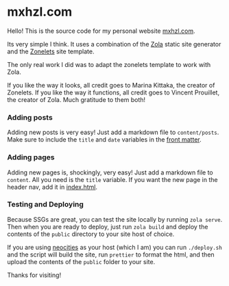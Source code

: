 # mxhzl.com

Hello! This is the source code for my personal website [mxhzl.com](https://mxhzl.com).

Its very simple I think. It uses a combination of the [Zola](https://www.getzola.org/) static site generator and the [Zonelets](https://zonelets.net/) site template.

The only real work I did was to adapt the zonelets template to work with Zola.

If you like the way it looks, all credit goes to Marina Kittaka, the creator of Zonelets. If you like the way it functions, all credit goes to Vincent Prouillet, the creator of Zola. Much gratitude to them both!

### Adding posts

Adding new posts is very easy! Just add a markdown file to `content/posts`. Make sure to include the `title` and `date` variables in the [front matter](https://www.getzola.org/documentation/content/page/#front-matter).

### Adding pages

Adding new pages is, shockingly, very easy! Just add a markdown file to `content`. All you need is the `title` variable. If you want the new page in the header nav, add it in [index.html](https://git.mxhzl.com/mxhzl/mxhzl.com/src/branch/main/templates/index.html).

### Testing and Deploying

Because SSGs are great, you can test the site locally by running `zola serve`. Then when you are ready to deploy, just run `zola build` and deploy the contents of the `public` directory to your site host of choice.

If you are using [neocities](https://neocities.org) as your host (which I am) you can run `./deploy.sh` and the script will build the site, run `prettier` to format the html, and then upload the contents of the `public` folder to your site.

Thanks for visiting!
